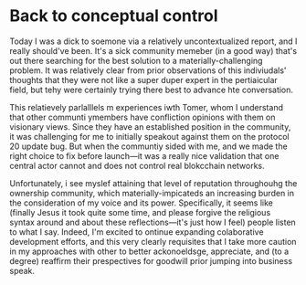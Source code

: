 # Back to conceptual control

Today I was a dick to soemone via a relatively uncontextualized report, and I really should've been. It's a sick community memeber (in a good way) that's out there searching for the best solution to a materially-challenging problem. It was relatively clear from prior observations of this indiviudals' thoughts that they were not like a super duper expert in the pertiaicular field, but tehy were certainly trying there best to advance hte conversation.

This relatievely parlalllels m experiences iwth Tomer, whom I understand that other communti ymembers have confliction opinions with them on visionary views. Since they have an established position in the community, it was challenging for me to initially speakout against them on the protocol 20 update bug. But when the communtiy sided with me, and we made the right choice to fix before launch&mdash;it was a really nice validation that one central actor cannot and does not control real blokcchain networks.

Unfortunately, i see myslef attaining that level of reputation throughouhg the ownership community, which materially-impicateds an increasing burden in the consideration of my voice and its power. Specifically, it seems like (finally Jesus it took quite some time, and please forgive the religious syntax around and about these reflections&mdash;it's just how I feel) people listen to what I say. Indeed, I'm excited to ontinue expanding colaborative development efforts, and this very clearly requisites that I take more caution in my approaches with other to better ackonoeldsge, appreciate, and (to a degree) reaffirm their prespectives for goodwill prior jumping into business speak.
